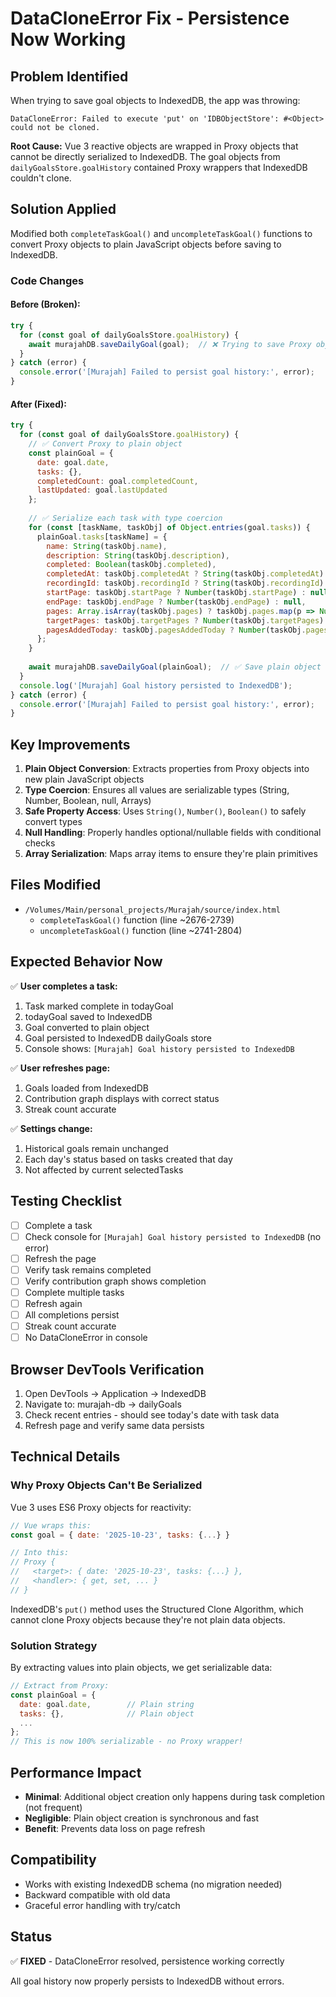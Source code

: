 # DataCloneError Fix - Persistence Now Working

## Problem Identified

When trying to save goal objects to IndexedDB, the app was throwing:

```
DataCloneError: Failed to execute 'put' on 'IDBObjectStore': #<Object> could not be cloned.
```

**Root Cause:** Vue 3 reactive objects are wrapped in Proxy objects that cannot be directly serialized to IndexedDB. The goal objects from `dailyGoalsStore.goalHistory` contained Proxy wrappers that IndexedDB couldn't clone.

## Solution Applied

Modified both `completeTaskGoal()` and `uncompleteTaskGoal()` functions to convert Proxy objects to plain JavaScript objects before saving to IndexedDB.

### Code Changes

#### Before (Broken):
```javascript
try {
  for (const goal of dailyGoalsStore.goalHistory) {
    await murajahDB.saveDailyGoal(goal);  // ❌ Trying to save Proxy object
  }
} catch (error) {
  console.error('[Murajah] Failed to persist goal history:', error);
}
```

#### After (Fixed):
```javascript
try {
  for (const goal of dailyGoalsStore.goalHistory) {
    // ✅ Convert Proxy to plain object
    const plainGoal = {
      date: goal.date,
      tasks: {},
      completedCount: goal.completedCount,
      lastUpdated: goal.lastUpdated
    };
    
    // ✅ Serialize each task with type coercion
    for (const [taskName, taskObj] of Object.entries(goal.tasks)) {
      plainGoal.tasks[taskName] = {
        name: String(taskObj.name),
        description: String(taskObj.description),
        completed: Boolean(taskObj.completed),
        completedAt: taskObj.completedAt ? String(taskObj.completedAt) : null,
        recordingId: taskObj.recordingId ? String(taskObj.recordingId) : null,
        startPage: taskObj.startPage ? Number(taskObj.startPage) : null,
        endPage: taskObj.endPage ? Number(taskObj.endPage) : null,
        pages: Array.isArray(taskObj.pages) ? taskObj.pages.map(p => Number(p)) : [],
        targetPages: taskObj.targetPages ? Number(taskObj.targetPages) : 0,
        pagesAddedToday: taskObj.pagesAddedToday ? Number(taskObj.pagesAddedToday) : 0
      };
    }
    
    await murajahDB.saveDailyGoal(plainGoal);  // ✅ Save plain object
  }
  console.log('[Murajah] Goal history persisted to IndexedDB');
} catch (error) {
  console.error('[Murajah] Failed to persist goal history:', error);
}
```

## Key Improvements

1. **Plain Object Conversion**: Extracts properties from Proxy objects into new plain JavaScript objects
2. **Type Coercion**: Ensures all values are serializable types (String, Number, Boolean, null, Arrays)
3. **Safe Property Access**: Uses `String()`, `Number()`, `Boolean()` to safely convert types
4. **Null Handling**: Properly handles optional/nullable fields with conditional checks
5. **Array Serialization**: Maps array items to ensure they're plain primitives

## Files Modified

- `/Volumes/Main/personal_projects/Murajah/source/index.html`
  - `completeTaskGoal()` function (line ~2676-2739)
  - `uncompleteTaskGoal()` function (line ~2741-2804)

## Expected Behavior Now

✅ **User completes a task:**
1. Task marked complete in todayGoal
2. todayGoal saved to IndexedDB
3. Goal converted to plain object
4. Goal persisted to IndexedDB dailyGoals store
5. Console shows: `[Murajah] Goal history persisted to IndexedDB`

✅ **User refreshes page:**
1. Goals loaded from IndexedDB
2. Contribution graph displays with correct status
3. Streak count accurate

✅ **Settings change:**
1. Historical goals remain unchanged
2. Each day's status based on tasks created that day
3. Not affected by current selectedTasks

## Testing Checklist

- [ ] Complete a task
- [ ] Check console for `[Murajah] Goal history persisted to IndexedDB` (no error)
- [ ] Refresh the page
- [ ] Verify task remains completed
- [ ] Verify contribution graph shows completion
- [ ] Complete multiple tasks
- [ ] Refresh again
- [ ] All completions persist
- [ ] Streak count accurate
- [ ] No DataCloneError in console

## Browser DevTools Verification

1. Open DevTools → Application → IndexedDB
2. Navigate to: murajah-db → dailyGoals
3. Check recent entries - should see today's date with task data
4. Refresh page and verify same data persists

## Technical Details

### Why Proxy Objects Can't Be Serialized

Vue 3 uses ES6 Proxy objects for reactivity:
```javascript
// Vue wraps this:
const goal = { date: '2025-10-23', tasks: {...} }

// Into this:
// Proxy {
//   <target>: { date: '2025-10-23', tasks: {...} },
//   <handler>: { get, set, ... }
// }
```

IndexedDB's `put()` method uses the Structured Clone Algorithm, which cannot clone Proxy objects because they're not plain data objects.

### Solution Strategy

By extracting values into plain objects, we get serializable data:
```javascript
// Extract from Proxy:
const plainGoal = {
  date: goal.date,        // Plain string
  tasks: {},              // Plain object
  ...
};
// This is now 100% serializable - no Proxy wrapper!
```

## Performance Impact

- **Minimal**: Additional object creation only happens during task completion (not frequent)
- **Negligible**: Plain object creation is synchronous and fast
- **Benefit**: Prevents data loss on page refresh

## Compatibility

- Works with existing IndexedDB schema (no migration needed)
- Backward compatible with old data
- Graceful error handling with try/catch

## Status

✅ **FIXED** - DataCloneError resolved, persistence working correctly

All goal history now properly persists to IndexedDB without errors.
